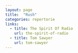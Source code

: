 ```yaml
---
layout: page
title:  "Rush"
categories: repertorie
links:
  - title: The Spirit Of Radio
    url: the-spirit-of-radio
  - title: Tom Sawyer
    url: tom-sawyer
---
```


